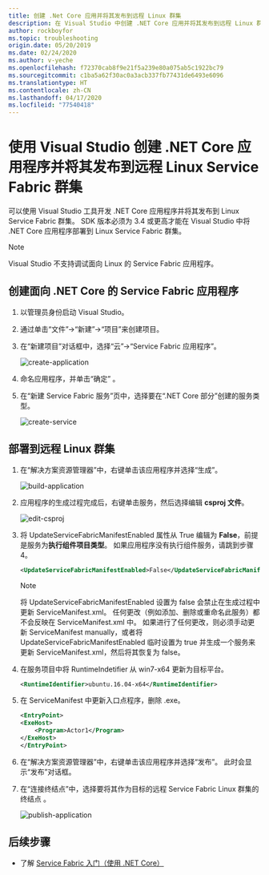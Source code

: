 ```yaml
---
title: 创建 .Net Core 应用并将其发布到远程 Linux 群集
description: 在 Visual Studio 中创建 .NET Core 应用并将其发布到远程 Linux 群集
author: rockboyfor
ms.topic: troubleshooting
origin.date: 05/20/2019
ms.date: 02/24/2020
ms.author: v-yeche
ms.openlocfilehash: f72370cab8f9e21f5a239e80a075ab5c1922bc79
ms.sourcegitcommit: c1ba5a62f30ac0a3acb337fb77431de6493e6096
ms.translationtype: HT
ms.contentlocale: zh-CN
ms.lasthandoff: 04/17/2020
ms.locfileid: "77540418"
---
```

<!--Verify successfully-->
<!--Need Reopen the Visual Studio project and refresh certification after about half an hour-->
# <a name="use-visual-studio-to-create-and-publish-net-core-applications-targeting-a-remote-linux-service-fabric-cluster"></a>使用 Visual Studio 创建 .NET Core 应用程序并将其发布到远程 Linux Service Fabric 群集
可以使用 Visual Studio 工具开发 .NET Core 应用程序并将其发布到 Linux Service Fabric 群集。 SDK 版本必须为 3.4 或更高才能在 Visual Studio 中将 .NET Core 应用程序部署到 Linux Service Fabric 群集。

> [!Note]
> Visual Studio 不支持调试面向 Linux 的 Service Fabric 应用程序。
>

## <a name="create-a-service-fabric-application-targeting-net-core"></a>创建面向 .NET Core 的 Service Fabric 应用程序
1. 以管理员身份启动 Visual Studio。 
2. 通过单击“文件”->“新建”->“项目”来创建项目。 
3. 在“新建项目”对话框中，选择“云”->“Service Fabric 应用程序”。  
    
    ![create-application]
    
4. 命名应用程序，并单击“确定”  。
5. 在“新建 Service Fabric 服务”页中，选择要在“.NET Core 部分”创建的服务类型。  
    
    ![create-service]

## <a name="deploy-to-a-remote-linux-cluster"></a>部署到远程 Linux 群集
1. 在“解决方案资源管理器”中，右键单击该应用程序并选择“生成”。 

    ![build-application]
    
2. 应用程序的生成过程完成后，右键单击服务，然后选择编辑 **csproj 文件**。

    ![edit-csproj]
    
3. 将 UpdateServiceFabricManifestEnabled 属性从 True 编辑为 **False**，前提是服务为**执行组件项目类型**。 如果应用程序没有执行组件服务，请跳到步骤 4。
    
    ```xml
    <UpdateServiceFabricManifestEnabled>False</UpdateServiceFabricManifestEnabled>
    ```
    > [!Note]
    > 将 UpdateServiceFabricManifestEnabled 设置为 false 会禁止在生成过程中更新 ServiceManifest.xml。 任何更改（例如添加、删除或重命名此服务）都不会反映在 ServiceManifest.xml 中。 如果进行了任何更改，则必须手动更新 ServiceManifest manually，或者将 UpdateServiceFabricManifestEnabled 临时设置为 true 并生成一个服务来更新 ServiceManifest.xml，然后将其恢复为 false。
    >

4. 在服务项目中将 RuntimeIndetifier 从 win7-x64 更新为目标平台。
    
    ```xml
    <RuntimeIdentifier>ubuntu.16.04-x64</RuntimeIdentifier>
    ```
5. 在 ServiceManifest 中更新入口点程序，删除 .exe。 
    
    ```xml
    <EntryPoint> 
    <ExeHost> 
        <Program>Actor1</Program> 
    </ExeHost> 
    </EntryPoint>
    ```
6. 在“解决方案资源管理器”中，右键单击该应用程序并选择“发布”。  此时会显示“发布”对话框。 
7. 在“连接终结点”中，选择要将其作为目标的远程 Service Fabric Linux 群集的终结点  。
    
    ![publish-application]

<!--Image references-->

[create-application]: ./media/service-fabric-how-to-vs-remote-linux-cluster/create-application-remote-linux.png
[create-service]: ./media/service-fabric-how-to-vs-remote-linux-cluster/create-service-remote-linux.png
[build-application]: ./media/service-fabric-how-to-vs-remote-linux-cluster/build-application-remote-linux.png
[edit-csproj]: ./media/service-fabric-how-to-vs-remote-linux-cluster/edit-csproj-remote-linux.png
[publish-application]: ./media/service-fabric-how-to-vs-remote-linux-cluster/publish-remote-linux.png

## <a name="next-steps"></a>后续步骤
* 了解 [Service Fabric 入门（使用 .NET Core）](https://azure.microsoft.com/resources/samples/service-fabric-dotnet-core-getting-started/)

<!-- Update_Description: wording update -->
